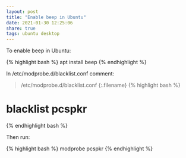 ```yaml
---
layout: post
title: "Enable beep in Ubuntu"
date: 2021-01-30 12:25:06
share: true
tags: ubuntu desktop
---
```


To enable beep in Ubuntu:

{% highlight bash %}
apt install beep
{% endhighlight %}

In /etc/modprobe.d/blacklist.conf comment:
>/etc/modprobe.d/blacklist.conf
{:.filename}
{% highlight bash %}
# blacklist pcspkr
{% endhighlight bash %}

Then run:

{% highlight bash %}
modprobe pcspkr
{% endhighlight %}
